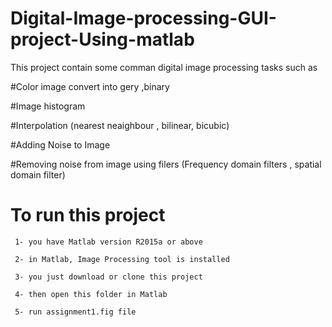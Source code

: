 # Digital-Image-processing-GUI-project-Using-matlab

This project contain some comman digital image processing tasks such as 

 #Color image convert into gery ,binary
 
 #Image histogram 
 
 #Interpolation (nearest neaighbour , bilinear, bicubic)
 
 #Adding Noise to Image
 
 #Removing noise from image using filers (Frequency domain filters , spatial domain filter)
 
 # To run this project
 
     1- you have Matlab version R2015a or above

     2- in Matlab, Image Processing tool is installed

     3- you just download or clone this project 

     4- then open this folder in Matlab 

     5- run assignment1.fig file 

